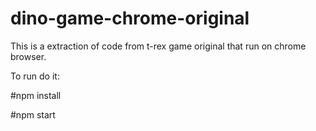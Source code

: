 # dino-game-chrome-original
This is a extraction of code from t-rex game original that run on chrome browser.

To run do it:

#npm install

#npm start
